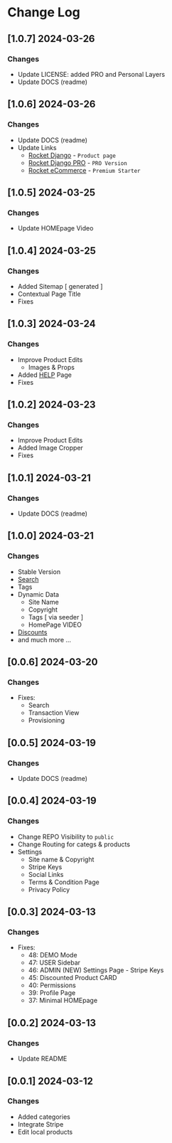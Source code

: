# Change Log

## [1.0.7] 2024-03-26
### Changes

- Update LICENSE: added PRO and Personal Layers
- Update DOCS (readme)

## [1.0.6] 2024-03-26
### Changes

- Update DOCS (readme)
- Update Links
  - [Rocket Django](https://appseed.us/product/rocket/django/) - `Product page`
  - [Rocket Django PRO](https://appseed.us/product/rocket-pro/django/) - `PRO Version`
  - [Rocket eCommerce](https://app-generator.dev/product/rocket-ecommerce/django/) - `Premium Starter`
   
## [1.0.5] 2024-03-25
### Changes

- Update HOMEpage Video

## [1.0.4] 2024-03-25
### Changes

- Added Sitemap [ generated ]
- Contextual Page Title 
- Fixes 

## [1.0.3] 2024-03-24
### Changes

- Improve Product Edits
  - Images & Props
- Added [HELP](https://rocket-ecommerce.onrender.com/help/) Page
- Fixes

## [1.0.2] 2024-03-23
### Changes

- Improve Product Edits
- Added Image Cropper 
- Fixes

## [1.0.1] 2024-03-21
### Changes

- Update DOCS (readme)

## [1.0.0] 2024-03-21
### Changes

- Stable Version
- [Search](https://rocket-ecommerce.onrender.com/search/)
- Tags
- Dynamic Data
  - Site Name
  - Copyright
  - Tags [ via seeder ]
  - HomePage VIDEO
- [Discounts](https://rocket-ecommerce.onrender.com/discounts/)
- and much more ...

## [0.0.6] 2024-03-20
### Changes

- Fixes:
  - Search 
  - Transaction View
  - Provisioning

## [0.0.5] 2024-03-19
### Changes

- Update DOCS (readme)  

## [0.0.4] 2024-03-19
### Changes

- Change REPO Visibility to `public`
- Change Routing for categs & products
- Settings
  - Site name & Copyright 
  - Stripe Keys 
  - Social Links
  - Terms & Condition Page
  - Privacy Policy 

## [0.0.3] 2024-03-13
### Changes

- Fixes:
  - 48: DEMO Mode
  - 47: USER Sidebar
  - 46: ADMIN (NEW) Settings Page - Stripe Keys
  - 45: Discounted Product CARD
  - 40: Permissions 
  - 39: Profile Page
  - 37: Minimal HOMEpage  

## [0.0.2] 2024-03-13
### Changes

- Update README

## [0.0.1] 2024-03-12
### Changes

- Added categories
- Integrate Stripe 
- Edit local products
